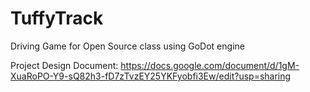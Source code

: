 # TuffyTrack
Driving Game for Open Source class using GoDot engine

Project Design Document:
https://docs.google.com/document/d/1gM-XuaRoPO-Y9-sQ82h3-fD7zTvzEY25YKFyobfi3Ew/edit?usp=sharing
